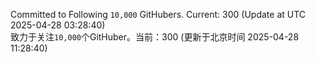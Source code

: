 Committed to Following `10,000` GitHubers. Current: <!-- FOLLOWING_COUNT -->300<!-- FOLLOWING_COUNT --> (Update at UTC <!-- LAST_UPDATED -->2025-04-28 03:28:40<!-- LAST_UPDATED -->)<br>
致力于关注`10,000`个GitHuber。当前：<!-- FOLLOWING_COUNT -->300<!-- FOLLOWING_COUNT --> (更新于北京时间 <!-- LAST_UPDATED_CST -->2025-04-28 11:28:40<!-- LAST_UPDATED_CST -->)
